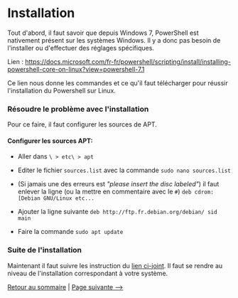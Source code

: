 # Installation

Tout d'abord, il faut savoir que depuis Windows 7, PowerShell est nativement présent sur les systèmes Windows. Il y a donc pas besoin de l'installer ou d'effectuer des réglages spécifiques.

Lien : <https://docs.microsoft.com/fr-fr/powershell/scripting/install/installing-powershell-core-on-linux?view=powershell-7.1>

Ce lien nous donne les commandes et ce qu'il faut télécharger pour réussir l'installation du Powershell sur Linux.

### Résoudre le problème avec l'installation


Pour ce faire, il faut configurer les sources de APT.

#### Configurer les sources APT:

- Aller dans `\ > etc\ > apt`
- Editer le fichier `sources.list` avec la commande `sudo nano sources.list`
- (Si jamais une des erreurs est *"please insert the disc labeled"*) il faut enlever la ligne (ou la mettre en commentaire avec le `#`) `deb cdrom:[Debian GNU/Linux etc...`
- Ajouter la ligne suivante `deb http://ftp.fr.debian.org/debian/ sid main`

- Faire la commande `sudo apt update`

### Suite de l'installation

Maintenant il faut suivre les instruction du [lien ci-joint]( https://docs.microsoft.com/fr-fr/powershell/scripting/install/installing-powershell-core-on-linux?view=powershell-7.1). Il faut se rendre au niveau de l'installation correspondant à votre système.

[Retour au sommaire](https://github.com/NatSch45/linux/blob/master/Powershell/README.md) | [Page suivante -->](https://github.com/NatSch45/linux/blob/master/Powershell/pages/shell.md)
